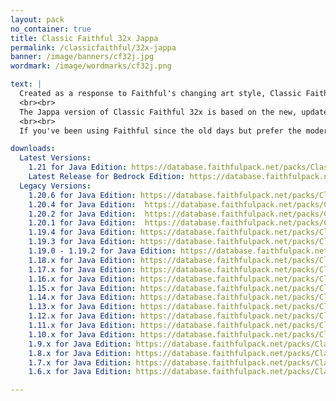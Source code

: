 ```yaml
---
layout: pack
no_container: true
title: Classic Faithful 32x Jappa
permalink: /classicfaithful/32x-jappa
banner: /image/banners/cf32j.jpg
wordmark: /image/wordmarks/cf32j.png

text: |
  Created as a response to Faithful's changing art style, Classic Faithful 32x aims to preserve and restore Vattic's original “painted” art in its full glory. Most importantly, it also keeps the pack updated, remaking new textures to match the classic style as well.
  <br><br>
  The Jappa version of Classic Faithful 32x is based on the new, updated Minecraft textures that were introduced in release 1.14, re-interpreted as if Vattic was there to make them himself. Great care has been taken to emulate Vattic's art style as closely as possible.
  <br><br>
  If you've been using Faithful since the old days but prefer the modern look of the new Minecraft textures, you're going to like this pack!

downloads:
  Latest Versions:
    1.21 for Java Edition: https://database.faithfulpack.net/packs/Classic-32x-Java/Jappa/Classic%20Faithful%2032x%20Jappa%20-%20java-latest.zip
    Latest Release for Bedrock Edition: https://database.faithfulpack.net/packs/Classic-32x-Bedrock/Jappa/Classic%20Faithful%2032x%20Jappa%20-%20Latest.mcpack
  Legacy Versions:
    1.20.6 for Java Edition: https://database.faithfulpack.net/packs/Classic-32x-Java/Jappa/Classic%20Faithful%2032x%20Jappa%20-%201.20.6.zip
    1.20.4 for Java Edition:  https://database.faithfulpack.net/packs/Classic-32x-Java/Jappa/Classic%20Faithful%2032x%20Jappa%20-%201.20.4.zip
    1.20.2 for Java Edition:  https://database.faithfulpack.net/packs/Classic-32x-Java/Jappa/Classic%20Faithful%2032x%20Jappa%20-%201.20.2.zip
    1.20.1 for Java Edition:  https://database.faithfulpack.net/packs/Classic-32x-Java/Jappa/Classic%20Faithful%2032x%20Jappa%20-%201.20.1.zip
    1.19.4 for Java Edition: https://database.faithfulpack.net/packs/Classic-32x-Java/Jappa/Classic%20Faithful%2032x%20Jappa%20-%201.19.4.zip
    1.19.3 for Java Edition: https://database.faithfulpack.net/packs/Classic-32x-Java/Jappa/Classic%20Faithful%2032x%20Jappa%20-%201.19.3.zip
    1.19.0 - 1.19.2 for Java Edition: https://database.faithfulpack.net/packs/Classic-32x-Java/Jappa/Classic%20Faithful%2032x%20Jappa%20-%201.19.2.zip
    1.18.x for Java Edition: https://database.faithfulpack.net/packs/Classic-32x-Java/Jappa/Classic%20Faithful%2032x%20Jappa%20-%201.18.2.zip
    1.17.x for Java Edition: https://database.faithfulpack.net/packs/Classic-32x-Java/Jappa/Classic%20Faithful%2032x%20Jappa%20-%201.17.1.zip
    1.16.x for Java Edition: https://database.faithfulpack.net/packs/Classic-32x-Java/Jappa/Classic%20Faithful%2032x%20Jappa%20-%201.16.5.zip
    1.15.x for Java Edition: https://database.faithfulpack.net/packs/Classic-32x-Java/Jappa/Classic%20Faithful%2032x%20Jappa%20-%201.15.2.zip
    1.14.x for Java Edition: https://database.faithfulpack.net/packs/Classic-32x-Java/Jappa/Classic%20Faithful%2032x%20Jappa%20-%201.14.4.zip
    1.13.x for Java Edition: https://database.faithfulpack.net/packs/Classic-32x-Java/Jappa/Classic%20Faithful%2032x%20Jappa%20-%201.13.2.zip
    1.12.x for Java Edition: https://database.faithfulpack.net/packs/Classic-32x-Java/Jappa/Classic%20Faithful%2032x%20Jappa%20-%201.12.2.zip
    1.11.x for Java Edition: https://database.faithfulpack.net/packs/Classic-32x-Java/Jappa/Classic%20Faithful%2032x%20Jappa%20-%201.11.2.zip
    1.10.x for Java Edition: https://database.faithfulpack.net/packs/Classic-32x-Java/Jappa/Classic%20Faithful%2032x%20Jappa%20-%201.10.2.zip
    1.9.x for Java Edition: https://database.faithfulpack.net/packs/Classic-32x-Java/Jappa/Classic%20Faithful%2032x%20Jappa%20-%201.9.4.zip
    1.8.x for Java Edition: https://database.faithfulpack.net/packs/Classic-32x-Java/Jappa/Classic%20Faithful%2032x%20Jappa%20-%201.8.9.zip
    1.7.x for Java Edition: https://database.faithfulpack.net/packs/Classic-32x-Java/Jappa/Classic%20Faithful%2032x%20Jappa%20-%201.7.10.zip
    1.6.x for Java Edition: https://database.faithfulpack.net/packs/Classic-32x-Java/Jappa/Classic%20Faithful%2032x%20Jappa%20-%201.6.4.zip

---
```

